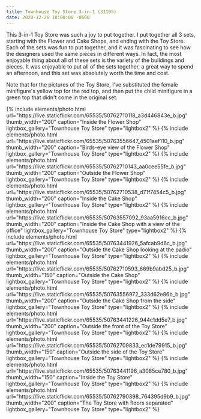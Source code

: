 ```yaml
---
title: Townhouse Toy Store 3-in-1 (31105)
date: 2020-12-26 18:00:00 -0600
---
```


This 3-in-1 Toy Store was such a joy to put together. I put together all 3 sets, starting with the Flower and Cake Shops, and ending with the Toy Store. Each of the sets was fun to put together, and it was fascinating to see how the designers used the same pieces in different ways. In fact, the most enjoyable thing about all of these sets is the variety of the buildings and pieces. It was enjoyable to put all of the sets together, a great way to spend an afternoon, and this set was absolutely worth the time and cost.

Note that for the pictures of the Toy Store, I've substituted the female minifigure's yellow top for the red top, and then put the child minifigure in a green top that didn't come in the original set.

<div class="text-center">
  {% include elements/photo.html
      url="https://live.staticflickr.com/65535/50762710118_a3d446843e_b.jpg"
      thumb_width="200" caption="Inside the Flower Shop" lightbox_gallery="Townhouse Toy Store" type="lightbox2"
  %}
  {% include elements/photo.html
      url="https://live.staticflickr.com/65535/50763556647_4501aef110_b.jpg"
      thumb_width="200" caption="Birds-eye view of the Flower Shop" lightbox_gallery="Townhouse Toy Store" type="lightbox2"
  %}
  {% include elements/photo.html
      url="https://live.staticflickr.com/65535/50762710143_aa0cee55fe_b.jpg"
      thumb_width="200" caption="Outside the Flower Shop" lightbox_gallery="Townhouse Toy Store" type="lightbox2"
  %}
  {% include elements/photo.html
      url="https://live.staticflickr.com/65535/50762710538_d71f7454c5_b.jpg"
      thumb_width="200" caption="Inside the Cake Shop" lightbox_gallery="Townhouse Toy Store" type="lightbox2"
  %}
  {% include elements/photo.html
      url="https://live.staticflickr.com/65535/50763557092_93aa5916cc_b.jpg"
      thumb_width="200" caption="Inside the Cake Shop with a view of the office" lightbox_gallery="Townhouse Toy Store" type="lightbox2"
  %}
  {% include elements/photo.html
      url="https://live.staticflickr.com/65535/50763441926_5afcab9d6c_b.jpg"
      thumb_width="200" caption="Outside the Cake Shop looking at the padio" lightbox_gallery="Townhouse Toy Store" type="lightbox2"
  %}
  {% include elements/photo.html
      url="https://live.staticflickr.com/65535/50762710593_669b9abd25_b.jpg"
      thumb_width="150" caption="Outside the Cake Shop" lightbox_gallery="Townhouse Toy Store" type="lightbox2"
  %}
  {% include elements/photo.html
      url="https://live.staticflickr.com/65535/50763556972_333d62e86b_b.jpg"
      thumb_width="200" caption="Outside the Cake Shop from the side" lightbox_gallery="Townhouse Toy Store" type="lightbox2"
  %}
  {% include elements/photo.html
      url="https://live.staticflickr.com/65535/50763441226_944c1dd5e7_b.jpg"
      thumb_width="200" caption="Outside the front of the Toy Store" lightbox_gallery="Townhouse Toy Store" type="lightbox2"
  %}
  {% include elements/photo.html
      url="https://live.staticflickr.com/65535/50762709833_ec1de79915_b.jpg"
      thumb_width="150" caption="Outside the side of the Toy Store" lightbox_gallery="Townhouse Toy Store" type="lightbox2"
  %}
  {% include elements/photo.html
      url="https://live.staticflickr.com/65535/50763441196_a3085ce780_b.jpg"
      thumb_width="150" caption="Inside the Toy Store" lightbox_gallery="Townhouse Toy Store" type="lightbox2"
  %}
  {% include elements/photo.html
      url="https://live.staticflickr.com/65535/50762790398_764395d9b9_b.jpg"
      thumb_width="200" caption="The Toy Store with floors separated" lightbox_gallery="Townhouse Toy Store" type="lightbox2"
  %}
</div>
